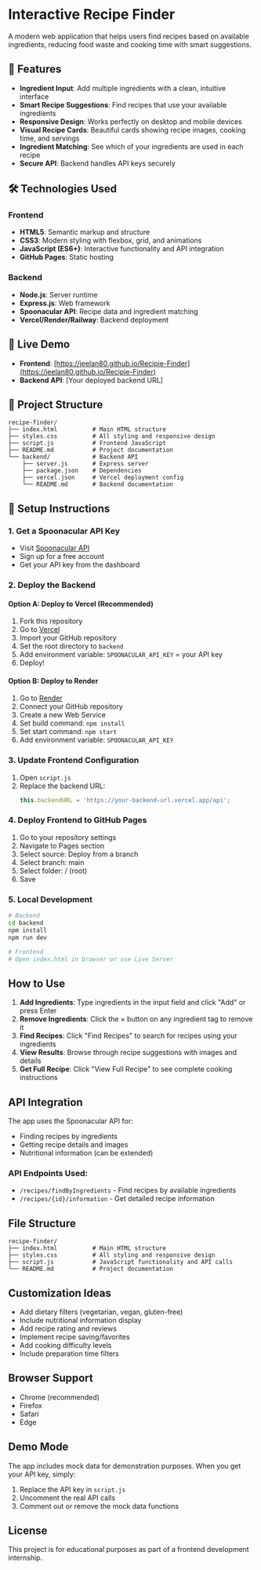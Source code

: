 # Interactive Recipe Finder

A modern web application that helps users find recipes based on available ingredients, reducing food waste and cooking time with smart suggestions.

## 🌟 Features

- **Ingredient Input**: Add multiple ingredients with a clean, intuitive interface
- **Smart Recipe Suggestions**: Find recipes that use your available ingredients
- **Responsive Design**: Works perfectly on desktop and mobile devices
- **Visual Recipe Cards**: Beautiful cards showing recipe images, cooking time, and servings
- **Ingredient Matching**: See which of your ingredients are used in each recipe
- **Secure API**: Backend handles API keys securely

## 🛠 Technologies Used

### Frontend
- **HTML5**: Semantic markup and structure
- **CSS3**: Modern styling with flexbox, grid, and animations
- **JavaScript (ES6+)**: Interactive functionality and API integration
- **GitHub Pages**: Static hosting

### Backend
- **Node.js**: Server runtime
- **Express.js**: Web framework
- **Spoonacular API**: Recipe data and ingredient matching
- **Vercel/Render/Railway**: Backend deployment

## 🚀 Live Demo

- **Frontend**: [https://jeelan80.github.io/Recipie-Finder](https://jeelan80.github.io/Recipie-Finder)
- **Backend API**: [Your deployed backend URL]

## 📁 Project Structure

```
recipe-finder/
├── index.html          # Main HTML structure
├── styles.css          # All styling and responsive design
├── script.js           # Frontend JavaScript
├── README.md           # Project documentation
└── backend/            # Backend API
    ├── server.js       # Express server
    ├── package.json    # Dependencies
    ├── vercel.json     # Vercel deployment config
    └── README.md       # Backend documentation
```

## 🔧 Setup Instructions

### 1. Get a Spoonacular API Key
- Visit [Spoonacular API](https://spoonacular.com/food-api)
- Sign up for a free account
- Get your API key from the dashboard

### 2. Deploy the Backend

#### Option A: Deploy to Vercel (Recommended)
1. Fork this repository
2. Go to [Vercel](https://vercel.com)
3. Import your GitHub repository
4. Set the root directory to `backend`
5. Add environment variable: `SPOONACULAR_API_KEY` = your API key
6. Deploy!

#### Option B: Deploy to Render
1. Go to [Render](https://render.com)
2. Connect your GitHub repository
3. Create a new Web Service
4. Set build command: `npm install`
5. Set start command: `npm start`
6. Add environment variable: `SPOONACULAR_API_KEY`

### 3. Update Frontend Configuration
1. Open `script.js`
2. Replace the backend URL:
   ```javascript
   this.backendURL = 'https://your-backend-url.vercel.app/api';
   ```

### 4. Deploy Frontend to GitHub Pages
1. Go to your repository settings
2. Navigate to Pages section
3. Select source: Deploy from a branch
4. Select branch: main
5. Select folder: / (root)
6. Save

### 5. Local Development
```bash
# Backend
cd backend
npm install
npm run dev

# Frontend
# Open index.html in browser or use Live Server
```

## How to Use

1. **Add Ingredients**: Type ingredients in the input field and click "Add" or press Enter
2. **Remove Ingredients**: Click the × button on any ingredient tag to remove it
3. **Find Recipes**: Click "Find Recipes" to search for recipes using your ingredients
4. **View Results**: Browse through recipe suggestions with images and details
5. **Get Full Recipe**: Click "View Full Recipe" to see complete cooking instructions

## API Integration

The app uses the Spoonacular API for:
- Finding recipes by ingredients
- Getting recipe details and images
- Nutritional information (can be extended)

### API Endpoints Used:
- `/recipes/findByIngredients` - Find recipes by available ingredients
- `/recipes/{id}/information` - Get detailed recipe information

## File Structure

```
recipe-finder/
├── index.html          # Main HTML structure
├── styles.css          # All styling and responsive design
├── script.js           # JavaScript functionality and API calls
└── README.md           # Project documentation
```

## Customization Ideas

- Add dietary filters (vegetarian, vegan, gluten-free)
- Include nutritional information display
- Add recipe rating and reviews
- Implement recipe saving/favorites
- Add cooking difficulty levels
- Include preparation time filters

## Browser Support

- Chrome (recommended)
- Firefox
- Safari
- Edge

## Demo Mode

The app includes mock data for demonstration purposes. When you get your API key, simply:
1. Replace the API key in `script.js`
2. Uncomment the real API calls
3. Comment out or remove the mock data functions

## License

This project is for educational purposes as part of a frontend development internship.